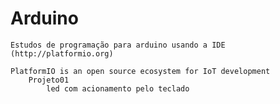 # Arduino
	Estudos de programação para arduino usando a IDE (http://platformio.org)

	PlatformIO is an open source ecosystem for IoT development
		Projeto01
			led com acionamento pelo teclado
